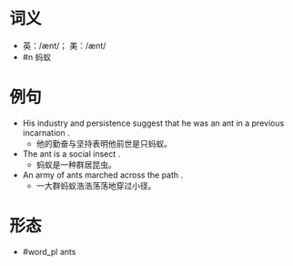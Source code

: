 # 词义
- 英：/ænt/； 美：/ænt/
- #n 蚂蚁
# 例句
- His industry and persistence suggest that he was an ant in a previous incarnation .
	- 他的勤奋与坚持表明他前世是只蚂蚁。
- The ant is a social insect .
	- 蚂蚁是一种群居昆虫。
- An army of ants marched across the path .
	- 一大群蚂蚁浩浩荡荡地穿过小径。
# 形态
- #word_pl ants
